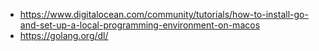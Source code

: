 - https://www.digitalocean.com/community/tutorials/how-to-install-go-and-set-up-a-local-programming-environment-on-macos
- https://golang.org/dl/
